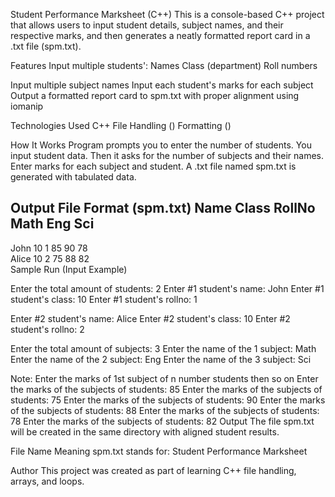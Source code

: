 Student Performance Marksheet (C++)
This is a console-based C++ project that allows users to input student details, subject names, and their respective marks, and then generates a neatly formatted report card in a .txt file (spm.txt).

Features
Input multiple students':
  Names
  Class (department)
  Roll numbers

Input multiple subject names
Input each student's marks for each subject
Output a formatted report card to spm.txt with proper alignment using iomanip

Technologies Used
C++
File Handling (<fstream>)
Formatting (<iomanip>)

How It Works
Program prompts you to enter the number of students.
You input student data.
Then it asks for the number of subjects and their names.
Enter marks for each subject and student.
A .txt file named spm.txt is generated with tabulated data.

Output File Format (spm.txt)
Name           Class     RollNo    Math      Eng       Sci      
--------------------------------------------------------------
John           10        1         85        90        78       
Alice          10        2         75        88        82       
Sample Run (Input Example)

Enter the total amount of students: 2
Enter #1 student's name: John
Enter #1 student's class: 10
Enter #1 student's rollno: 1

Enter #2 student's name: Alice
Enter #2 student's class: 10
Enter #2 student's rollno: 2

Enter the total amount of subjects: 3
Enter the name of the 1 subject: Math
Enter the name of the 2 subject: Eng
Enter the name of the 3 subject: Sci

Note: Enter the marks of 1st subject of n number students then so on
Enter the marks of the subjects of students: 85
Enter the marks of the subjects of students: 75
Enter the marks of the subjects of students: 90
Enter the marks of the subjects of students: 88
Enter the marks of the subjects of students: 78
Enter the marks of the subjects of students: 82
Output
The file spm.txt will be created in the same directory with aligned student results.

File Name Meaning
spm.txt stands for:
Student Performance Marksheet

Author
This project was created as part of learning C++ file handling, arrays, and loops.
